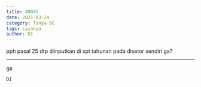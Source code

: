 ```yaml
---
title: 48045
date: 2021-03-24
category: Tanya-SC
tags: Lainnya
author: DI
---
```


pph pasal 25 dtp diinputkan di spt tahunan pada disetor sendiri ga?

---

ga

`DI`
